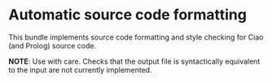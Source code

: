 # Automatic source code formatting

This bundle implements source code formatting and style checking for
Ciao (and Prolog) source code.

**NOTE**: Use with care. Checks that the output file is syntactically
equivalent to the input are not currently implemented.


